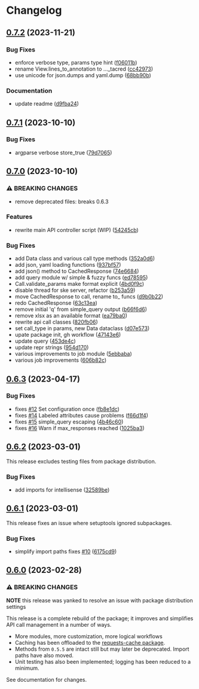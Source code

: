 # Changelog

## [0.7.2](https://github.com/engisalor/sketch-grammar-explorer/compare/v0.7.1...v0.7.2) (2023-11-21)


### Bug Fixes

* enforce verbose type, params type hint ([f06011b](https://github.com/engisalor/sketch-grammar-explorer/commit/f06011b17ca7f67fa35c91f2cfd316219785c8b6))
* rename View.lines_to_annotation to ..._tacred ([cc42973](https://github.com/engisalor/sketch-grammar-explorer/commit/cc4297344781aa863edd338dd4e875a4e8b1f792))
* use unicode for json.dumps and yaml.dump ([68bb90b](https://github.com/engisalor/sketch-grammar-explorer/commit/68bb90b739f948b2aa42ade110bf8004ceb3de26))


### Documentation

* update readme ([d9fba24](https://github.com/engisalor/sketch-grammar-explorer/commit/d9fba24f3b21c0823dc845f3d3460b7a6fb2f170))

## [0.7.1](https://github.com/engisalor/sketch-grammar-explorer/compare/v0.7.0...v0.7.1) (2023-10-10)


### Bug Fixes

* argparse verbose store_true ([79d7065](https://github.com/engisalor/sketch-grammar-explorer/commit/79d7065303cd80b9260f91cf54677f06438fbf48))

## [0.7.0](https://github.com/engisalor/sketch-grammar-explorer/compare/v0.6.3...v0.7.0) (2023-10-10)


### ⚠ BREAKING CHANGES

* remove deprecated files: breaks 0.6.3

### Features

* rewrite main API controller script (WIP) ([54245cb](https://github.com/engisalor/sketch-grammar-explorer/commit/54245cb837660aeedf511fbd0493c593aaa9e15e))

### Bug Fixes

* add Data class and various call type methods ([352a0d6](https://github.com/engisalor/sketch-grammar-explorer/commit/352a0d63fc75f11b152f7a5f4edf6c040fcb3ca7))
* add json, yaml loading functions ([937bf57](https://github.com/engisalor/sketch-grammar-explorer/commit/937bf573058437ce40479bb19a2b3f23e16dd9cf))
* add json() method to CachedResponse ([74e6684](https://github.com/engisalor/sketch-grammar-explorer/commit/74e668461740008d4a38b0fb1a6395f8bf90e9c2))
* add query module w/ simple & fuzzy funcs ([ed78595](https://github.com/engisalor/sketch-grammar-explorer/commit/ed78595cc538e90ea338a4db4577403a305b3a74))
* Call.validate_params make format explicit ([4bd0f9c](https://github.com/engisalor/sketch-grammar-explorer/commit/4bd0f9c48ab5010e3c3402cce2f20ac5d00a4fc1))
* disable thread for ske server, refactor ([b253a59](https://github.com/engisalor/sketch-grammar-explorer/commit/b253a598e0bc231917d54aac1c83fed94213cb85))
* move CachedResponse to call, rename to_ funcs ([d9b0b22](https://github.com/engisalor/sketch-grammar-explorer/commit/d9b0b2273a8d2071e542c2807fe5d793444414e0))
* redo CachedResponse ([63c13ea](https://github.com/engisalor/sketch-grammar-explorer/commit/63c13ea570aad81fdbfec40cbff96890db3c61f5))
* remove initial 'q' from simple_query output ([b66f6d6](https://github.com/engisalor/sketch-grammar-explorer/commit/b66f6d6828e4a01fa5558c7531737876da64b8cd))
* remove xlsx as an available format ([ea79ba0](https://github.com/engisalor/sketch-grammar-explorer/commit/ea79ba03371578317aec96f6efc96f5fc1fb3810))
* rewrite api call classes ([820fb06](https://github.com/engisalor/sketch-grammar-explorer/commit/820fb0643552e0361ed7536175dfa472cbe9f2ba))
* set call_type in params, new Data dataclass ([d07e573](https://github.com/engisalor/sketch-grammar-explorer/commit/d07e573d8830829b6a0f5951e48a664fdbd4e2c9))
* upate package init, gh workflow ([47143e6](https://github.com/engisalor/sketch-grammar-explorer/commit/47143e652dd701d9034711318c7aeca048b129ad))
* update query ([453de4c](https://github.com/engisalor/sketch-grammar-explorer/commit/453de4c6ebcf98561e346c515105bbc6a65c949d))
* update repr strings ([954d170](https://github.com/engisalor/sketch-grammar-explorer/commit/954d170b78ecfd4ac1ee6cc1c90167f5bc18e8bf))
* various improvements to job module ([5ebbaba](https://github.com/engisalor/sketch-grammar-explorer/commit/5ebbaba7924942a332c4f7868321860e7dcc21c0))
* various job improvements ([606b82c](https://github.com/engisalor/sketch-grammar-explorer/commit/606b82c62ac8893c647be66f5ccef2d9fa0b6e79))


## [0.6.3](https://github.com/engisalor/sketch-grammar-explorer/compare/v0.6.2...v0.6.3) (2023-04-17)


### Bug Fixes

* fixes [#12](https://github.com/engisalor/sketch-grammar-explorer/issues/12) Set configuration once ([fb8e1dc](https://github.com/engisalor/sketch-grammar-explorer/commit/fb8e1dc5d0b4fdd48f8af438808b7b303c803f67))
* fixes [#14](https://github.com/engisalor/sketch-grammar-explorer/issues/14) Labeled attributes cause problems ([f66d1f4](https://github.com/engisalor/sketch-grammar-explorer/commit/f66d1f4f429e520cb071db9b0d6c93a84ee708b6))
* fixes [#15](https://github.com/engisalor/sketch-grammar-explorer/issues/15) simple_query escaping ([4b46c60](https://github.com/engisalor/sketch-grammar-explorer/commit/4b46c608d9ad36e313b03404a8c7146490673cde))
* fixes [#16](https://github.com/engisalor/sketch-grammar-explorer/issues/16) Warn if max_responses reached ([1025ba3](https://github.com/engisalor/sketch-grammar-explorer/commit/1025ba31441f72909d8d2f430adb9d4cc3a299dc))

## [0.6.2](https://github.com/engisalor/sketch-grammar-explorer/compare/v0.6.1...v0.6.2) (2023-03-01)

This release excludes testing files from package distribution.

### Bug Fixes

* add imports for intellisense ([32589be](https://github.com/engisalor/sketch-grammar-explorer/commit/32589be4fccde146a7f5db4c76a337f705ed4ead))

## [0.6.1](https://github.com/engisalor/sketch-grammar-explorer/compare/v0.6.0...v0.6.1) (2023-03-01)

This release fixes an issue where setuptools ignored subpackages.

### Bug Fixes

* simplify import paths fixes [#10](https://github.com/engisalor/sketch-grammar-explorer/issues/10) ([6175cd9](https://github.com/engisalor/sketch-grammar-explorer/commit/6175cd980e5c864ef8db23528483f277ed688f4e))

## [0.6.0](https://github.com/engisalor/sketch-grammar-explorer/compare/v0.5.5...v0.6.0) (2023-02-28)

### ⚠ BREAKING CHANGES

**NOTE** this release was yanked to resolve an issue with package distribution settings

This release is a complete rebuild of the package; it improves and simplifies API call management in a number of ways. 

- More modules, more customization, more logical workflows
- Caching has been offloaded to the [requests-cache package](https://github.com/requests-cache/requests-cache). 
- Methods from `0.5.5` are intact still but may later be deprecated. Import paths have also moved. 
- Unit testing has also been implemented; logging has been reduced to a minimum.

See documentation for changes.
